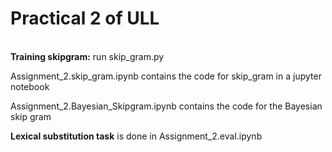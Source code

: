 <H1>Practical 2 of ULL</H1></br>
<b>Training skipgram:</b> run skip_gram.py </br>

Assignment_2.skip_gram.ipynb contains the code for skip_gram in a jupyter notebook

Assignment_2.Bayesian_Skipgram.ipynb  contains the code for the Bayesian skip gram

<b>Lexical substitution task</b> is done in Assignment_2.eval.ipynb

